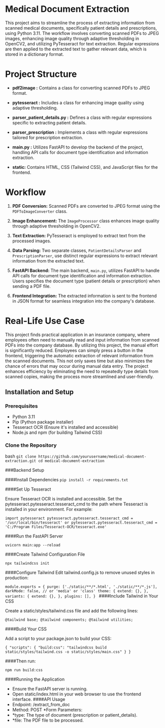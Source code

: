 # Medical Document Extraction

This project aims to streamline the process of extracting information from scanned medical documents, specifically patient details and prescriptions, using Python 3.11. The workflow involves converting scanned PDFs to JPEG images, enhancing image quality through adaptive thresholding in OpenCV2, and utilizing PyTesseract for text extraction. Regular expressions are then applied to the extracted text to gather relevant data, which is stored in a dictionary format.


# Project Structure

* **pdf2image :** Contains a class for converting scanned PDFs to JPEG format.

* **pytesseract :** Includes a class for enhancing image quality using adaptive thresholding.

* **parser_patient_details.py :** Defines a class with regular expressions specific to extracting patient details.

* **parser_prescription :** Implements a class with regular expressions tailored for prescription extraction.

* **main.py :** Utilizes FastAPI to develop the backend of the project, handling API calls for document type identification and information extraction.

* **static:** Contains HTML, CSS (Tailwind CSS), and JavaScript files for the frontend.


# Workflow

1. **PDF Conversion:** Scanned PDFs are converted to JPEG format using the `PDFToImageConverter` class.

2. **Image Enhancement:** The `ImageProcessor` class enhances image quality through adaptive thresholding in OpenCV2.

3. **Text Extraction:** PyTesseract is employed to extract text from the processed images.

4. **Data Parsing:** Two separate classes, `PatientDetailsParser` and `PrescriptionParser`, use distinct regular expressions to extract relevant information from the extracted text.

5. **FastAPI Backend:** The main backend, `main.py`, utilizes FastAPI to handle API calls for document type identification and information extraction. Users specifies the document type (patient details or prescription) when sending a PDF file.

6. **Frontend Integration:** The extracted information is sent to the frontend in JSON format for seamless integration into the company's database.


# Real-Life Use Case

This project finds practical application in an insurance company, where employees often need to manually read and input information from scanned PDFs into the company database. By utilizing this project, the manual effort is significantly reduced. Employees can simply press a button in the frontend, triggering the automatic extraction of relevant information from the scanned documents. This not only saves time but also minimizes the chance of errors that may occur during manual data entry. The project enhances efficiency by eliminating the need to repeatedly type details from scanned copies, making the process more streamlined and user-friendly.

## Installation and Setup

### Prerequisites

- Python 3.11
- Pip (Python package installer)
- Tesseract OCR (Ensure it's installed and accessible)
- Node.js and npm (for building Tailwind CSS)

### Clone the Repository

bash
``git clone https://github.com/yourusername/medical-document-extraction.git
cd medical-document-extraction``

###Backend Setup

####Install Dependencies
``pip install -r requirements.txt``

####Set Up Tesseract

Ensure Tesseract OCR is installed and accessible. Set the pytesseract.pytesseract.tesseract_cmd to the path where Tesseract is installed in your environment. For example:

``import pytesseract
pytesseract.pytesseract.tesseract_cmd = '/usr/local/bin/tesseract'
 or
pytesseract.pytesseract.tesseract_cmd = 'C:/Program Files/Tesseract-OCR/tesseract.exe' ``

####Run the FastAPI Server

``uvicorn main:app --reload``

####Create Tailwind Configuration File

``npx tailwindcss init``

####Configure Tailwind
Edit tailwind.config.js to remove unused styles in production:

``module.exports = {
  purge: ['./static/**/*.html', './static/**/*.js'],
  darkMode: false, // or 'media' or 'class'
  theme: {
    extend: {},
  },
  variants: {
    extend: {},
  },
  plugins: [],
}
``
####Include Tailwind in Your CSS

Create a static/styles/tailwind.css file and add the following lines:

``@tailwind base;
@tailwind components;
@tailwind utilities;
``

####Build Your CSS

Add a script to your package.json to build your CSS:

``{
  "scripts": {
    "build:css": "tailwindcss build static/styles/tailwind.css -o static/styles/main.css"
  }
}
``

####Then run:

``npm run build:css``

####Running the Application
* Ensure the FastAPI server is running.
* Open static/index.html in your web browser to use the frontend interface.
####API Usage
* Endpoint: /extract_from_doc
* Method: POST
*Form Parameters:
* *type: The type of document (prescription or patient_details).
* *file: The PDF file to be processed.
